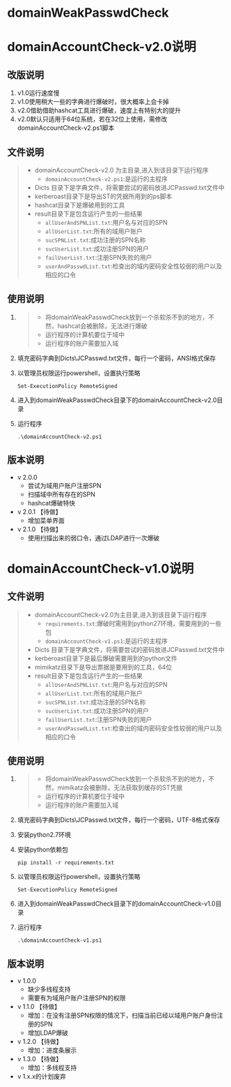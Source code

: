 # domainWeakPasswdCheck

# domainAccountCheck-v2.0说明

## 改版说明

1. v1.0运行速度慢
2. v1.0使用稍大一些的字典进行爆破时，很大概率上会卡掉
3. v2.0借助借助hashcat工具进行爆破，速度上有特别大的提升
4. v2.0默认只适用于64位系统，若在32位上使用，需修改domainAccountCheck-v2.ps1脚本

## 文件说明

> - domainAccountCheck-v2.0 为主目录,进入到该目录下运行程序
>   - `domainAccountCheck-v2.ps1`:是运行的主程序
> - Dicts 目录下是字典文件，将需要尝试的密码放进JCPasswd.txt文件中
> - kerberoast目录下是导出ST的凭据所用到的ps脚本
> - hashcat目录下是爆破用到的工具
> - result目录下是包含运行产生的一些结果
>   - `allUserAndSPNList.txt`:用户名与对应的SPN
>   - `allUserList.txt`:所有的域用户账户
>   - `sucSPNList.txt`:成功注册的SPN名称
>   - `sucUserList.txt`:成功注册SPN的用户
>   - `failUserList.txt`:注册SPN失败的用户
>   - `userAndPasswdList.txt`:检查出的域内密码安全性较弱的用户以及相应的口令

## 使用说明

1. > - 将domainWeakPasswdCheck放到一个杀软杀不到的地方，不然，hashcat会被删除，无法进行爆破
   > - 运行程序的计算机要位于域中
   > - 运行程序的账户需要加入域

2. 填充密码字典到Dicts\JCPasswd.txt文件，每行一个密码，ANSI格式保存

3. 以管理员权限运行powershell，设置执行策略

   `Set-ExecutionPolicy RemoteSigned`

4. 进入到domainWeakPasswdCheck目录下的domainAccountCheck-v2.0目录

5. 运行程序

   `.\domainAccountCheck-v2.ps1`

## 版本说明

- v 2.0.0
  - 尝试为域用户账户注册SPN
  - 扫描域中所有存在的SPN
  - hashcat爆破特快
- v 2.0.1 【待做】
  - 增加菜单界面
- v 2.1.0 【待做】
  - 使用扫描出来的弱口令，通过LDAP进行一次爆破

# domainAccountCheck-v1.0说明

## 文件说明



> - domainAccountCheck-v2.0为主目录,进入到该目录下运行程序
>   - `requirements.txt`:爆破时需用到python27环境，需要用到的一些包
>   - `domainAccountCheck-v1.ps1`:是运行的主程序
> - Dicts 目录下是字典文件，将需要尝试的密码放进JCPasswd.txt文件中
> - kerberoast目录下是最后爆破需要用到的python文件
> - mimikatz目录下是导出票据是要用到的工具，64位
> - result目录下是包含运行产生的一些结果
>   - `allUserAndSPNList.txt`:用户名与对应的SPN
>   - `allUserList.txt`:所有的域用户账户
>   - `sucSPNList.txt`:成功注册的SPN名称
>   - `sucUserList.txt`:成功注册SPN的用户
>   - `failUserList.txt`:注册SPN失败的用户
>   - `userAndPasswdList.txt`:检查出的域内密码安全性较弱的用户以及相应的口令

## 使用说明

1. > - 将domainWeakPasswdCheck放到一个杀软杀不到的地方，不然，mimikatz会被删除，无法获取到缓存的ST凭据
   > - 运行程序的计算机要位于域中
   > - 运行程序的账户需要加入域

2. 填充密码字典到Dicts\JCPasswd.txt文件，每行一个密码，UTF-8格式保存

3. 安装python2.7环境

4. 安装python依赖包

   `pip install -r requirements.txt`

5. 以管理员权限运行powershell，设置执行策略

   `Set-ExecutionPolicy RemoteSigned`

6. 进入到domainWeakPasswdCheck目录下的domainAccountCheck-v1.0目录

7. 运行程序

   `.\domainAccountCheck-v1.ps1`

## 版本说明

- v 1.0.0
  - 缺少多线程支持
  - 需要有为域用户账户注册SPN的权限
- v 1.1.0 【待做】
  - 增加：在没有注册SPN权限的情况下，扫描当前已经以域用户账户身份注册的SPN
  - 增加LDAP爆破
- v 1.2.0 【待做】
  - 增加：进度条展示
- v 1.3.0 【待做】
  - 增加：多线程支持
- v 1.x.x的计划废弃